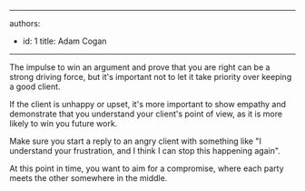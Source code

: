 

---
authors:
  - id: 1
    title: Adam Cogan
---




<span class='intro'> ​​​​The impulse to win an argument and prove that you are right can be a strong driving force, but it's important not to let it take priority over keeping a good client.&#160;<br> </span>

<p>If the client is unhappy or upset, it's more important to show empathy and demonstrate that you understand your client's point of view, as it is more likely to win you future work.<br></p><p>Make sure you start a reply to an angry client with something like &quot;I understand your frustration, and I think I can stop this happening again&quot;.</p><p>At this point in time, you want to aim for a compromise, where each party meets the other somewhere in the middle.</p>


